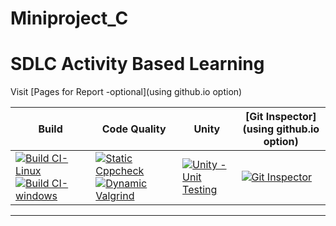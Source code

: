 # Miniproject_C

# SDLC Activity Based Learning

Visit [Pages for Report -optional](using github.io option)

Build | Code Quality | Unity | [Git Inspector](using github.io option)
------|----------|-------|--------------
[![Build CI-Linux](https://github.com/Suneesh-S/M1_Electrical_Calculator/actions/workflows/c-cpp.yml/badge.svg)](https://github.com/Suneesh-S/M1_Electrical_Calculator/actions/workflows/c-cpp.yml) [![Build CI-windows](https://github.com/Suneesh-S/M1_Electrical_Calculator/actions/workflows/c-cpp-windows.yml/badge.svg)](https://github.com/Suneesh-S/M1_Electrical_Calculator/actions/workflows/c-cpp-windows.yml) | [![Static Cppcheck](https://github.com/debasish2110/LTTS-C-MiniProject/actions/workflows/cppcheck.yml/badge.svg)](https://github.com/debasish2110/LTTS-C-MiniProject/actions/workflows/cppcheck.yml) [![Dynamic Valgrind](https://github.com/debasish2110/LTTS-C-MiniProject/actions/workflows/CodeQuality_Dynamic.yml/badge.svg)](https://github.com/debasish2110/LTTS-C-MiniProject/actions/workflows/CodeQuality_Dynamic.yml)| [![Unity - Unit Testing](https://github.com/debasish2110/LTTS-C-MiniProject/actions/workflows/unity.yml/badge.svg)](https://github.com/debasish2110/LTTS-C-MiniProject/actions/workflows/unity.yml)| [![Git Inspector](https://github.com/debasish2110/LTTS-C-MiniProject/actions/workflows/gitinspector.yml/badge.svg)](https://github.com/debasish2110/LTTS-C-MiniProject/actions/workflows/gitinspector.yml)

----

